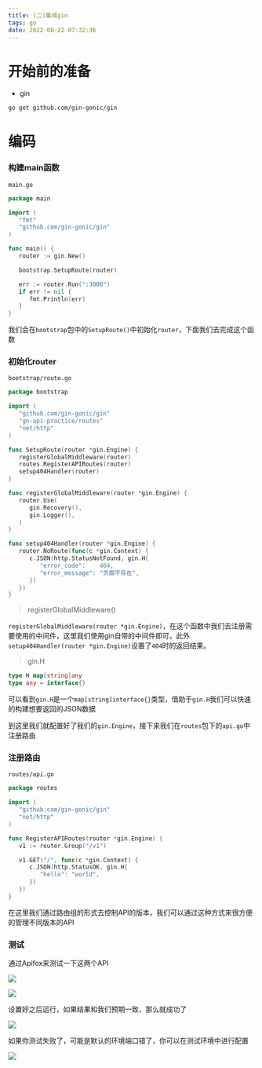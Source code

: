 ```yaml
---
title: (二)集成gin
tags: go
date: 2022-08-22 07:32:36
---
```







# 开始前的准备

- gin

`go get github.com/gin-gonic/gin`

# 编码

### 构建main函数

`main.go`

```go
package main

import (
   "fmt"
   "github.com/gin-gonic/gin"
)

func main() {
   router := gin.New()

   bootstrap.SetupRoute(router)

   err := router.Run(":3000")
   if err != nil {
      fmt.Println(err)
   }
}
```

 我们会在`bootstrap`包中的`SetupRoute()`中初始化`router`，下面我们去完成这个函数

### 初始化router

`bootstrap/route.go`

```go
package bootstrap

import (
   "github.com/gin-gonic/gin"
   "go-api-practice/routes"
   "net/http"
)

func SetupRoute(router *gin.Engine) {
   registerGlobalMiddleware(router)
   routes.RegisterAPIRoutes(router)
   setup404Handler(router)
}

func registerGlobalMiddleware(router *gin.Engine) {
   router.Use(
      gin.Recovery(),
      gin.Logger(),
   )
}

func setup404Handler(router *gin.Engine) {
   router.NoRoute(func(c *gin.Context) {
      c.JSON(http.StatusNotFound, gin.H{
         "error_code":    404,
         "error_message": "页面不存在",
      })
   })
}
```

> registerGlobalMiddleware()

`registerGlobalMiddleware(router *gin.Engine)`，在这个函数中我们去注册需要使用的中间件，这里我们使用gin自带的中间件即可，此外`setup404Handler(router *gin.Engine)`设置了`404`时的返回结果。

> gin.H

```go
type H map[string]any
type any = interface{}
```

可以看到`gin.H`是一个`map[string]interface{}`类型，借助于`gin.H`我们可以快速的构建想要返回的JSON数据

到这里我们就配置好了我们的`gin.Engine`，接下来我们在`routes`包下的`api.go`中注册路由

### 注册路由

`routes/api.go`

```go
package routes

import (
   "github.com/gin-gonic/gin"
   "net/http"
)

func RegisterAPIRoutes(router *gin.Engine) {
   v1 := router.Group("/v1")

   v1.GET("/", func(c *gin.Context) {
      c.JSON(http.StatusOK, gin.H{
         "hello": "world",
      })
   })
}
```

在这里我们通过路由组的形式去控制API的版本，我们可以通过这种方式来很方便的管理不同版本的API

### 测试

通过Apifox来测试一下这两个API

![](https://skynesserblog.oss-cn-hangzhou.aliyuncs.com/image-20220821221623020.png)

![](https://skynesserblog.oss-cn-hangzhou.aliyuncs.com/image-20220821221648095.png)

设置好之后运行，如果结果和我们预期一致，那么就成功了

![](https://skynesserblog.oss-cn-hangzhou.aliyuncs.com/image-20220821221946788.png)

如果你测试失败了，可能是默认的环境端口错了，你可以在测试环境中进行配置

![](https://skynesserblog.oss-cn-hangzhou.aliyuncs.com/image-20220821222149668.png)

